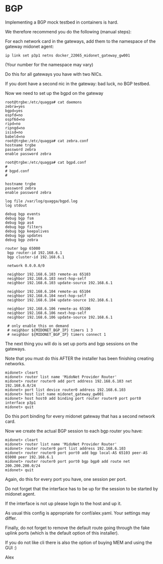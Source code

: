BGP
===

Implementing a BGP mock testbed in containers is hard.

We therefore recommend you do the following (manual steps):

For each network card in the gateways, add them to the namespace of the gateway midonet agent:

```
ip link set p3p1 netns docker_22065_midonet_gateway_gw001
```
(Your number for the namespace may vary)

Do this for all gateways you have with two NICs.

If you dont have a second nic in the gateway: bad luck, no BGP testbed.

Now we need to set up the bgpd on the gateway

```
root@trgbe:/etc/quagga# cat daemons
zebra=yes
bgpd=yes
ospfd=no
ospf6d=no
ripd=no
ripngd=no
isisd=no
babeld=no
root@trgbe:/etc/quagga# cat zebra.conf
hostname trgbe
password zebra
enable password zebra

root@trgbe:/etc/quagga# cat bgpd.conf
#
# bgpd.conf
#

hostname trgbe
password zebra
enable password zebra

log file /var/log/quagga/bgpd.log
log stdout

debug bgp events
debug bgp fsm
debug bgp as4
debug bgp filters
debug bgp keepalives
debug bgp updates
debug bgp zebra

router bgp 65000
 bgp router-id 192.168.6.1
 bgp cluster-id 192.168.6.1

 network 0.0.0.0/0

 neighbor 192.168.6.103 remote-as 65103
 neighbor 192.168.6.103 next-hop-self
 neighbor 192.168.6.103 update-source 192.168.6.1

 neighbor 192.168.6.104 remote-as 65104
 neighbor 192.168.6.104 next-hop-self
 neighbor 192.168.6.104 update-source 192.168.6.1

 neighbor 192.168.6.106 remote-as 65106
 neighbor 192.168.6.106 next-hop-self
 neighbor 192.168.6.106 update-source 192.168.6.1

 # only enable this on demand
 # neighbor ${MIDONET_BGP_IP} timers 1 3
 # neighbor ${MIDONET_BGP_IP} timers connect 1
```

The next thing you will do is set up ports and bgp sessions on the gateways.

Note that you must do this AFTER the installer has been finishing creating networks.
```
midonet> cleart
midonet> router list name 'MidoNet Provider Router'
midonet> router router0 add port address 192.168.6.103 net 192.168.6.0/24
midonet> port list device router0 address 192.168.6.103
midonet> host list name midonet_gateway_gw001
midonet> host host0 add binding port router router0 port port0 interface p3p1
midonet> quit
```
Do this port binding for every midonet gateway that has a second network card.

Now we create the actual BGP session to each bgp router you have:
```
midonet> cleart
midonet> router list name 'MidoNet Provider Router'
midonet> router router0 port list address 192.168.6.103
midonet> router router0 port port0 add bgp local-AS 65103 peer-AS 65000 peer 192.168.6.1
midonet> router router0 port port0 bgp bgp0 add route net 200.200.200.0/24
midonet> quit
```
Again, do this for every port you have, one session per port.

Do not forget that the interface has to be up for the session to be started by midonet agent.

If the interface is not up please login to the host and up it.

As usual this config is appropriate for conf/alex.yaml. Your settings may differ.

Finally, do not forget to remove the default route going through the fake uplink ports (which is the default option of this installer).

If you do not like cli there is also the option of buying MEM and using the GUI :)


Alex
